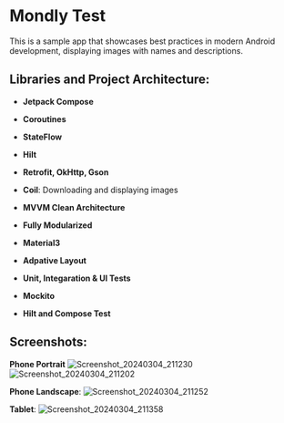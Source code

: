 # Mondly Test
This is a sample app that showcases best practices in modern Android development, displaying images with names and descriptions.

## Libraries and Project Architecture:
- **Jetpack Compose**
- **Coroutines**
- **StateFlow**
- **Hilt** 
- **Retrofit, OkHttp, Gson**
- **Coil**: Downloading and displaying images

- **MVVM Clean Architecture** 
- **Fully Modularized**
- **Material3**
- **Adpative Layout**

- **Unit, Integaration & UI Tests**
- **Mockito**
- **Hilt and Compose Test**


## Screenshots:
**Phone Portrait**
![Screenshot_20240304_211230](https://github.com/jawidMuhammadi/MondlyTest/assets/49963168/03d89003-8ddb-4342-a11b-37f894497875)
![Screenshot_20240304_211202](https://github.com/jawidMuhammadi/MondlyTest/assets/49963168/f66ab434-e157-4a45-bfe3-0f7921d36375)

**Phone Landscape**:
![Screenshot_20240304_211252](https://github.com/jawidMuhammadi/MondlyTest/assets/49963168/673f7be3-15dd-4104-859c-8b9150a5b162)

**Tablet**:
![Screenshot_20240304_211358](https://github.com/jawidMuhammadi/MondlyTest/assets/49963168/bcb77b23-8c43-4d43-8adb-8b2b92368a68)
